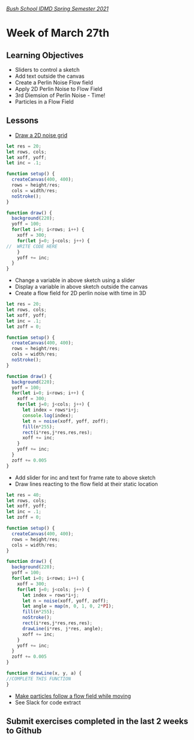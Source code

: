 [_Bush School IDMD Spring Semester 2021_](https://chandrunarayan.github.io/idmd/)

# Week of March 27th

## Learning Objectives

* Sliders to control a sketch
* Add text outside the canvas
* Create a Perlin Noise Flow field
* Apply 2D Perlin Noise to Flow Field
* 3rd Diemsion of Perlin Noise - Time!
* Particles in a Flow Field

## Lessons
* [Draw a 2D noise grid](https://editor.p5js.org/cnarayan/present/Fc8AufHwQ)
```javascript
let res = 20;
let rows, cols;
let xoff, yoff;
let inc = .1;

function setup() {
  createCanvas(400, 400);
  rows = height/res;
  cols = width/res;
  noStroke();
}

function draw() {
  background(220);
  yoff = 100;
  for(let i=0; i<rows; i++) {
    xoff = 300;
    for(let j=0; j<cols; j++) {
//  WRITE CODE HERE
    }
    yoff += inc;
  }
}
```
* Change a variable in above sketch using a slider
* Display a variable in above sketch outside the canvas
* Create a flow field for 2D perlin noise with time in 3D
```javascript
let res = 20;
let rows, cols;
let xoff, yoff;
let inc = .1;
let zoff = 0;

function setup() {
  createCanvas(400, 400);
  rows = height/res;
  cols = width/res;
  noStroke();
}

function draw() {
  background(220);
  yoff = 100;
  for(let i=0; i<rows; i++) {
    xoff = 300;
    for(let j=0; j<cols; j++) {
      let index = rows*i+j;
      console.log(index);
      let n = noise(xoff, yoff, zoff);
      fill(n*255);
      rect(i*res,j*res,res,res);
      xoff += inc;
    }
    yoff += inc;
  }
  zoff += 0.005
}
```
* Add slider for inc and text for frame rate to above sketch
* Draw lines reacting to the flow field at their static location
```javascript
let res = 40;
let rows, cols;
let xoff, yoff;
let inc = .1;
let zoff = 0;

function setup() {
  createCanvas(400, 400);
  rows = height/res;
  cols = width/res; 
}

function draw() {
  background(220);
  yoff = 100;
  for(let i=0; i<rows; i++) {
    xoff = 300;
    for(let j=0; j<cols; j++) {
      let index = rows*i+j;
      let n = noise(xoff, yoff, zoff);
      let angle = map(n, 0, 1, 0, 2*PI);
      fill(n*255);
      noStroke();
      rect(i*res,j*res,res,res);      
      drawLine(i*res, j*res, angle);
      xoff += inc;
    }
    yoff += inc;
  }
  zoff += 0.005
}

function drawLine(x, y, a) {
//COMPLETE THIS FUNCTION
}
```

* [Make particles follow a flow field while moving](https://editor.p5js.org/cnarayan/present/wOc8Ih813)
* See Slack for code extract


## Submit exercises completed in the last 2 weeks to Github



